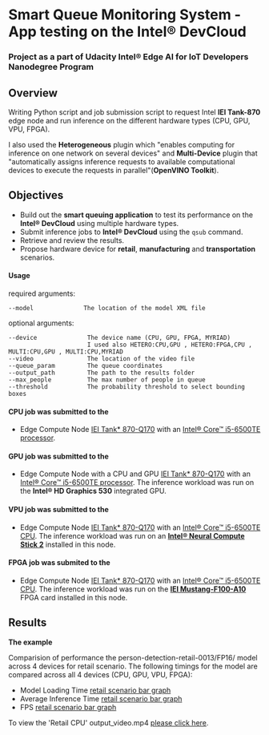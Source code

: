 # Smart Queue Monitoring System - App testing on the Intel® DevCloud
### Project as a part of Udacity Intel® Edge AI for IoT Developers Nanodegree Program

## Overview
Writing Python script and job submission script to request Intel **IEI Tank-870** edge node and run inference on the different hardware types (CPU, GPU, VPU, FPGA). 

I also used the **Heterogeneous** plugin which "enables computing for inference on one network on several devices" and **Multi-Device** plugin that "automatically assigns inference requests to available computational devices to execute the requests in parallel"(**OpenVINO Toolkit**).

## Objectives
* Build out the **smart queuing application** to test its performance on the **Intel® DevCloud** using multiple hardware types.
* Submit inference jobs to **Intel® DevCloud** using the `qsub` command.
* Retrieve and review the results.
* Propose hardware device for **retail**, **manufacturing** and **transportation** scenarios.

#### Usage

  required arguments:
  
    --model              The location of the model XML file

  optional arguments:
  
    --device              The device name (CPU, GPU, FPGA, MYRIAD)
                          I used also HETERO:CPU,GPU , HETERO:FPGA,CPU , MULTI:CPU,GPU , MULTI:CPU,MYRIAD
    --video               The location of the video file    
    --queue_param         The queue coordinates
    --output_path         The path to the results folder
    --max_people          The max number of people in queue
    --threshold           The probability threshold to select bounding boxes

#### CPU job was submitted to the 
   - Edge Compute Node [IEI Tank* 870-Q170](https://software.intel.com/en-us/iot/hardware/iei-tank-dev-kit-core)  with an [Intel® Core™ i5-6500TE processor](https://ark.intel.com/products/88186/Intel-Core-i5-6500TE-Processor-6M-Cache-up-to-3-30-GHz-).
#### GPU job was submitted to the
   - Edge Compute Node with a CPU and GPU [IEI Tank* 870-Q170](https://software.intel.com/en-us/iot/hardware/iei-tank-dev-kit-core)  with an [Intel® Core™ i5-6500TE processor](https://ark.intel.com/products/88186/Intel-Core-i5-6500TE-Processor-6M-Cache-up-to-3-30-GHz-). 
   The inference workload was run on the **Intel® HD Graphics 530** integrated GPU.
#### VPU job was submitted to the
   - Edge Compute Node [IEI Tank* 870-Q170](https://software.intel.com/en-us/iot/hardware/iei-tank-dev-kit-core)  with an [Intel® Core™ i5-6500TE CPU](https://ark.intel.com/products/88186/Intel-Core-i5-6500TE-Processor-6M-Cache-up-to-3-30-GHz-). 
   The inference workload was run on an **[Intel® Neural Compute Stick 2](https://software.intel.com/en-us/neural-compute-stick)** installed in this  node.
#### FPGA job was submited to the
   - Edge Compute Node [IEI Tank* 870-Q170](https://software.intel.com/en-us/iot/hardware/iei-tank-dev-kit-core)  with an [Intel® Core™ i5-6500TE CPU](https://ark.intel.com/products/88186/Intel-Core-i5-6500TE-Processor-6M-Cache-up-to-3-30-GHz-). 
   The inference workload was run on the **[IEI Mustang-F100-A10](https://www.ieiworld.com/mustang-f100/en/)** FPGA card installed in this node.
## Results
**The example**

Comparision of performance the person-detection-retail-0013/FP16/ model across 4 devices for retail scenario. 
The following timings for the model are compared across all 4 devices (CPU, GPU, VPU, FPGA):
- Model Loading Time   [retail scenario bar graph](https://github.com/ireneuszcierpisz/smart-queue-monitoring/blob/master/retail_model-load.png)
- Average Inference Time   [retail scenario bar graph](https://github.com/ireneuszcierpisz/smart-queue-monitoring/blob/master/retail_model-inference-time.png)
- FPS    [retail scenario bar graph](https://github.com/ireneuszcierpisz/smart-queue-monitoring/blob/master/retail_model-FPS.png)

To view the 'Retail CPU' output_video.mp4  [please click here](https://youtu.be/DeEV4EU_HBU).

